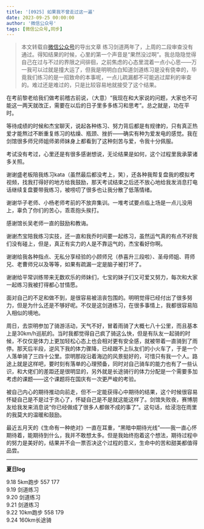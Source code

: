 ```yaml
---
title: '[0925] 如果我不曾走过这一遍'
date: 2023-09-25 00:00:00
author: '微信公众号'
tags: [微信公众号,同步]
---
```


> 本文转载自[微信公众号](https://mp.weixin.qq.com/)的导出文章
练习剑道两年了，上周的二段审查没有通过。得知结果的时候，心里的第一个声音是“果然没过啊”。我总隐隐觉得自己在过与不过的界限之间徘徊，之前焦虑的心态里混着一点小心思——万一我可以过就是撞大运了，但我是明明白白知道剑道练习是没有侥幸的，毕竟我们练习的是一招致命的本事呢，一点儿疏漏都不可能逃过犀利的审查的。难过还是难过的，只是比较容易地就接受了这个结果。

在考前黎老给我们做考前稽古前说，（大意）“我现在和大家说的问题，大家也不可能这一两天就改正，需要在以后的日子里多多练习和思考”。总之就是，功在平时。

等待成绩的时候和杰宝聊天，说起各种练习、努力背后都是有规律的，只有真正热爱才能熬过不断重复练习的枯燥、瓶颈、挫折——确实有种为爱发电的感觉。我在剑馆很多师兄师姐师弟师妹身上都看到了这种刻苦与爱，令我十分佩服。

考试没有考过，心里还是有很多感谢想说，无论结果是如何，这个过程里我承蒙诸多关照。

谢谢盛老板陪我练习kata（虽然最后都没考上，笑），还各种我帮复盘我的模拟考视频，找我打得好的地方给我鼓励，那天考试结束之后还不放心地给我发消息打电话继续复盘要带我练习，被唠叨了很多也让我分散了低落情绪。

谢谢华子老师、小杨老师考前的不放弃集训。一堆考试要点临上场是一点儿没用上，辜负了你们的苦心，乖乖抱头挨打。

感谢馆长吴老师一直的鼓励和教诲。

谢谢杰宝陪我练习实技，还一直和我乔时间要一起练习，虽然运气真的有点不好我们没有碰上，但是，真正有实力的人是不靠运气的，杰宝看好你啊。

谢谢给我各种指点、无私分享经验的小顾师兄（恭喜升三段啦）、圣母师姐、蒋师兄、老曹师兄以及等等，如果有疏漏一定是脑子被打坏了。

谢谢给平常训练带来无数欢乐的师妹们，七宝的妹子们又可爱又努力，每次和大家一起练习我被打得都心甘情愿。

面对自己的不足和做不到，是很容易被沮丧包围的。明明觉得已经付出了很多努力，但是为什么还是不够好呢。不仅是这剑道练习，在很多事情上，我都很容易陷入相似的境地。

周日，去崇明参加了骑游活动，天气不好，冒着雨骑了大概七八十公里，而且基本上是30km/h巡航的。当时我都觉得自己疯了骑这么快，但是有队友一起骑的时候，不仅仅是体力上更加轻松心态上也会相对更有安全感，就被带着一直骑到了雨停。那天后半段，逆风下我的体力骤降，已经跟不上队友们的小火车了，于是一个人落单骑了三四十公里。崇明那段沿着海边的风景挺好的，可惜只有我一个人。路途上就是这样吧，要时刻有落单的心理预备，同时对自己骑车的能力也有了一些认识，和大佬们的差距还是很明显的，另外就是长途骑行的体力分配是一个需要多加考虑的课题——这个课题将在国庆有一次更严峻的考验。

被自己内心的期待推动向前走，但不一定能获得心中期待的结果，这个时候很容易怀疑自己是不是过于贪心了，怀疑自己是不是就这能这样了。剑馆失败夜，赛博朋友给我发来消息说“你已经做成了很多人都做不成的事了”。这句话，给浸泡在雨里的我莫大的温暖和鼓励。

最近五月天的《生命有一种绝对》一直在耳重，“黑暗中期待光线”——我一直心怀期待着，能期待到什么，我并不敢想太多。但是我始终抱着这个想法，期待过程中的努力是美好的，结果并不会一票否决这个过程的意义，生命中的苦和甜美都值得品尝。

---

**夏日log**

9.18 5km跑步 557 177  
9.19 剑道练习  
9.20 剑道练习  
9.21 剑道练习  
9.22 10km跑步 558 179  
9.24 160km长途骑
